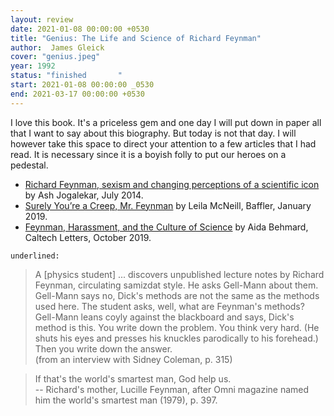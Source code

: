 ```yaml
---
layout: review
date: 2021-01-08 00:00:00 +0530
title: "Genius: The Life and Science of Richard Feynman"
author:  James Gleick
cover: "genius.jpeg"
year: 1992
status: "finished       "
start: 2021-01-08 00:00:00 _0530
end: 2021-03-17 00:00:00 +0530
---
```


I love this book. It's a priceless gem and one day I will put down in paper all that I want to say about this biography. But today is not that day. I will however take this space to direct your attention to a few articles that I had read. It is necessary since it is a boyish folly to put our heroes on a pedestal.

- [Richard Feynman, sexism and changing perceptions of a scientific icon](https://blogs.scientificamerican.com/the-curious-wavefunction/richard-feynman-sexism-and-changing-perceptions-of-a-scientific-icon/) by Ash Jogalekar, July 2014.
- [Surely You’re a Creep, Mr. Feynman](https://thebaffler.com/outbursts/surely-youre-a-creep-mr-feynman-mcneill) by Leila McNeill, Baffler, January 2019.
- [Feynman, Harassment, and the Culture of Science](https://caltechletters.org/viewpoints/feynman-harassment-science) by Aida Behmard, Caltech Letters, October 2019.

`underlined:`

> A [physics student] ... discovers unpublished lecture notes by Richard Feynman, circulating samizdat style. He asks Gell-Mann about them. Gell-Mann says no, Dick's methods are not the same as the methods used here. The student asks, well, what are Feynman's methods? Gell-Mann leans coyly against the blackboard and says, Dick's method is this. You write down the problem. You think very hard. (He shuts his eyes and presses his knuckles parodically to his forehead.) Then you write down the answer.
<br/>(from an interview with Sidney Coleman, p. 315)

> If that's the world's smartest man, God help us.
<br/> -- Richard's mother, Lucille Feynman, after Omni magazine named him the world's smartest man (1979), p. 397.
